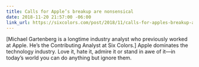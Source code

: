 ```yaml
---
title: Calls for Apple’s breakup are nonsensical
date: 2018-11-20 21:57:00 -06:00
link_url: https://sixcolors.com/post/2018/11/calls-for-apples-breakup-are-nonsensical/
---
```


[Michael Gartenberg is a longtime industry analyst who previously worked at Apple. He’s the Contributing Analyst at Six Colors.] Apple dominates the technology industry. Love it, hate it, admire it or stand in awe of it—in today’s world you can do anything but ignore them.